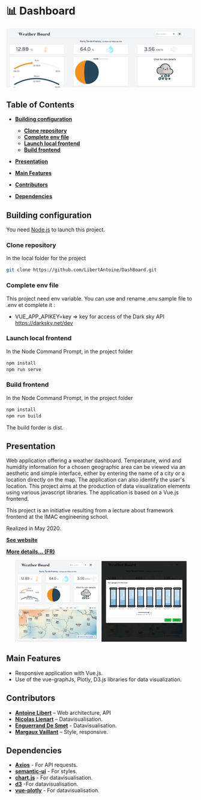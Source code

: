 # :bar_chart: Dashboard

 ![Dashboard](doc/readme-img/Dashboard.png?raw=true "Dashboard")

## Table of Contents

- [**Building configuration**](#Building-configuration)
  * [**Clone repository**](#clone-repository)
  * [**Complete env file**](#complete-env-file)
  * [**Launch local frontend**](#launch-local-frontend)
  * [**Build frontend**](#build-frontend)

- [**Presentation**](#presentation)

- [**Main Features**](#main-features)

- [**Contributors**](#contributors)

- [**Dependencies**](#dependencies)


## Building configuration 
You need [Node.js](https://nodejs.org) to launch this project.
### Clone repository 
In the local folder for the project
```bash
git clone https://github.com/LibertAntoine/DashBoard.git
```
### Complete env file
This project need env variable. You can use and rename .env.sample file to .env et complete it : 
* VUE_APP_APIKEY=key => key for access of the Dark sky API https://darksky.net/dev

### Launch local frontend
In the Node Command Prompt, in the project folder
```bash
npm install
npm run serve
```

### Build frontend
In the Node Command Prompt, in the project folder
```bash
npm install
npm run build
```
The build forder is dist.

## Presentation
<p>
Web application offering a weather dashboard. Temperature, wind and humidity information for a chosen geographic area can be viewed via an aesthetic and simple interface, either by entering the name of a city or a location directly on the map. The application can also identify the user's location. This project aims at the production of data visualization elements using various javascript libraries. The application is based on a Vue.js frontend.
</p>
<p>
This project is an initiative resulting from a lecture about framework frontend at the IMAC engineering school.
</p>

Realized in May 2020.

[**See website**](https://dashboard.antoine-libert.com/)

[**More details... (FR)**](doc/Weather-Board-Rapport.pdf)

<p align="center">
<img src="doc/readme-img/Dashboard2.png?raw=true" width="45%" alt="Screenshot">
<img src="doc/readme-img/Dashboard3.png?raw=true" width="45%" alt="Screenshot">
</p>


## Main Features
* 	Responsive application with Vue.js.
* 	Use of the vue-graphJs, Plotly, D3.js libraries for data visualization.

## Contributors
* [**Antoine Libert**](https://github.com/LibertAntoine)  – Web architecture, API
* [**Nicolas Lienart**](https://github.com/nicolnt) – Datavisualisation.
* [**Enguerrand De Smet**](https://github.com/dsmtE) - Datavisualisation.
* [**Margaux Vaillant**](https://github.com/Margaux2812) – Style, responsive.



## Dependencies
- [**Axios**](https://www.npmjs.com/package/axios) - For API requests.
- [**semantic-ui**](https://www.npmjs.com/package/semantic-ui-vue) - For styles.
- [**chart.js**](https://www.npmjs.com/package/chart.js) - For datavisualisation.
- [**d3**](https://www.npmjs.com/package/d3) -For datavisualisation.
- [**vue-plotly**](https://www.npmjs.com/package/vue-plotly) - For datavisualisation.


